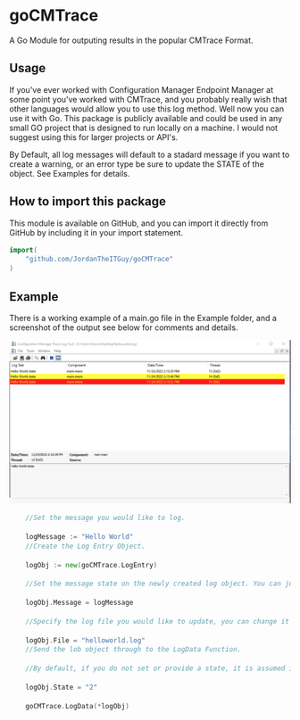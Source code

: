 # goCMTrace

A Go Module for outputing results in the popular CMTrace Format. 


## Usage

If you've ever worked with Configuration Manager Endpoint Manager at some point you've worked with CMTrace, and you probably really wish that other languages would allow you to use this log method. Well now you can use it with Go. This package is publicly available and could be used in any small GO project that is designed to run locally on a machine. I would not suggest using this for larger projects or API's. 

By Default, all log messages will default to a stadard message if you want to create a warning, or an error type be sure to update the STATE of the object. See Examples for details.

## How to import this package

This module is available on GitHub, and you can import it directly from GitHub by including it in your import statement.

```go
import(
    "github.com/JordanTheITGuy/goCMTrace"
)
```
## Example

There is a working example of a main.go file in the Example folder, and a screenshot of the output see below for comments and details. 

![CMTrace Example](/Example/exampleOutPut.png)

```go
    //Set the message you would like to log.
	
    logMessage := "Hello World"
    //Create the Log Entry Object.

	logObj := new(goCMTrace.LogEntry)

    //Set the message state on the newly created log object. You can just recycle the log object, you do not need multiple log objects.

	logObj.Message = logMessage

    //Specify the log file you would like to update, you can change it multiple times if you want.

	logObj.File = "helloworld.log"
    //Send the lob object through to the LogData Function.

    //By default, if you do not set or provide a state, it is assumed it should log in state 1. Make sure you revert back, to 1 if you send a log message through. 

    logObj.State = "2"

	goCMTrace.LogData(*logObj)
```

